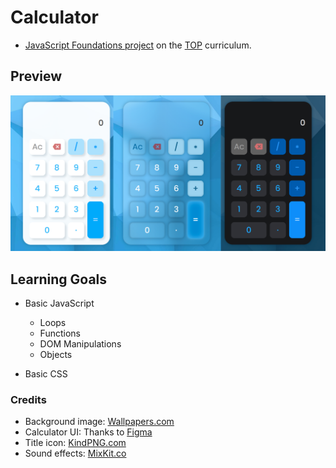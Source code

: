 # Calculator
- [JavaScript Foundations project](https://www.theodinproject.com/lessons/foundations-calculator) on the [TOP](https://www.theodinproject.com/) curriculum.

## Preview
![themes preview](images/themes.png)

## Learning Goals
- Basic JavaScript
  - Loops
  - Functions
  - DOM Manipulations
  - Objects

- Basic CSS

### Credits
- Background image: [Wallpapers.com](https://wallpapers.com/wallpapers/low-poly-blue-background-5o6wzulr6o47bk0a.html)
- Calculator UI: Thanks to [Figma](https://www.figma.com/file/KArnfg50SaRrXc4rvJ75YM/Calculator-App-Ui-Design-Free)
- Title icon: [KindPNG.com](https://www.kindpng.com/imgv/iimmhRx_calculator-icon-calculator-app-icon-png-transparent-png/)
- Sound effects: [MixKit.co](https://mixkit.co/free-sound-effects/click/)
